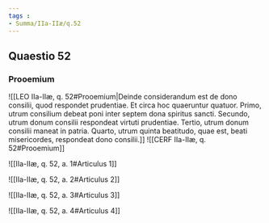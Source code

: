 ```yaml
---
tags : 
- Summa/IIa-IIæ/q.52
---
```


## Quaestio 52

### Prooemium

![[LEO IIa-IIæ, q. 52#Prooemium|Deinde considerandum est de dono consilii, quod respondet prudentiae. Et circa hoc quaeruntur quatuor. Primo, utrum consilium debeat poni inter septem dona spiritus sancti. Secundo, utrum donum consilii respondeat virtuti prudentiae. Tertio, utrum donum consilii maneat in patria. Quarto, utrum quinta beatitudo, quae est, beati misericordes, respondeat dono consilii.]]
![[CERF IIa-IIæ, q. 52#Prooemium]]

![[IIa-IIæ, q. 52, a. 1#Articulus 1]]

![[IIa-IIæ, q. 52, a. 2#Articulus 2]]

![[IIa-IIæ, q. 52, a. 3#Articulus 3]]

![[IIa-IIæ, q. 52, a. 4#Articulus 4]]

